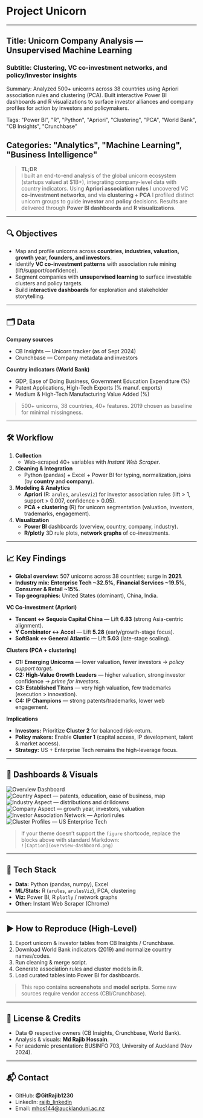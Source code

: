 # Project Unicorn

---
## Title: Unicorn Company Analysis — Unsupervised Machine Learning

### Subtitle: Clustering, VC co-investment networks, and policy/investor insights

Summary: Analyzed 500+ unicorns across 38 countries using Apriori association rules and clustering (PCA). Built interactive Power BI dashboards and R visualizations to surface investor alliances and company profiles for action by investors and policymakers.

Tags: "Power BI", "R", "Python", "Apriori", "Clustering", "PCA", "World Bank", "CB Insights", "Crunchbase"

Categories: "Analytics", "Machine Learning", "Business Intelligence"
---

> **TL;DR**  
> I built an end-to-end analysis of the global unicorn ecosystem (startups valued at \$1B+), integrating company-level data with country indicators. Using **Apriori association rules** I uncovered VC **co-investment networks**, and via **clustering + PCA** I profiled distinct unicorn groups to guide **investor** and **policy** decisions. Results are delivered through **Power BI dashboards** and **R visualizations**.

---

## 🔍 Objectives
- Map and profile unicorns across **countries, industries, valuation, growth year, founders, and investors**.  
- Identify **VC co-investment patterns** with association rule mining (lift/support/confidence).  
- Segment companies with **unsupervised learning** to surface investable clusters and policy targets.  
- Build **interactive dashboards** for exploration and stakeholder storytelling.

---

## 🗂️ Data
**Company sources**
- CB Insights — Unicorn tracker (as of Sept 2024)
- Crunchbase — Company metadata and investors

**Country indicators (World Bank)**
- GDP, Ease of Doing Business, Government Education Expenditure (%)
- Patent Applications, High-Tech Exports (% manuf. exports)
- Medium & High-Tech Manufacturing Value Added (%)

> 500+ unicorns, 38 countries, 40+ features. 2019 chosen as baseline for minimal missingness.

---

## 🛠️ Workflow
1. **Collection**
   - Web-scraped 40+ variables with *Instant Web Scraper*.
2. **Cleaning & Integration**
   - Python (pandas) + Excel + Power BI for typing, normalization, joins (by **country** and **company**).
3. **Modeling & Analytics**
   - **Apriori** (R: `arules`, `arulesViz`) for investor association rules (lift > 1, support > 0.007, confidence > 0.05).
   - **PCA + clustering** (R) for unicorn segmentation (valuation, investors, trademarks, engagement).
4. **Visualization**
   - **Power BI** dashboards (overview, country, company, industry).
   - **R/plotly** 3D rule plots, **network graphs** of co-investments.

---

## 📈 Key Findings
- **Global overview:** 507 unicorns across 38 countries; surge in **2021**.  
- **Industry mix:** **Enterprise Tech ~32.5%**, **Financial Services ~19.5%**, **Consumer & Retail ~15%**.  
- **Top geographies:** United States (dominant), China, India.

**VC Co-investment (Apriori)**
- **Tencent ↔ Sequoia Capital China** — Lift **6.83** (strong Asia-centric alignment).  
- **Y Combinator ↔ Accel** — Lift **5.28** (early/growth-stage focus).  
- **SoftBank ↔ General Atlantic** — Lift **5.03** (late-stage scaling).

**Clusters (PCA + clustering)**
- **C1: Emerging Unicorns** — lower valuation, fewer investors → *policy support target*.  
- **C2: High-Value Growth Leaders** — higher valuation, strong investor confidence → *prime for investors*.  
- **C3: Established Titans** — very high valuation, few trademarks (execution > innovation).  
- **C4: IP Champions** — strong patents/trademarks, lower web engagement.

**Implications**
- **Investors:** Prioritize **Cluster 2** for balanced risk-return.  
- **Policy makers:** Enable **Cluster 1** (capital access, IP development, talent & market access).  
- **Strategy:** US + Enterprise Tech remains the high-leverage focus.

---

## 🧭 Dashboards & Visuals
![Overview Dashboard](overview-dashboard.png)
![Country Aspect — patents, education, ease of business, map](country-aspect.png)
![Industry Aspect — distributions and drilldowns](industry-aspect.png)
![Company Aspect — growth year, investors, valuation](company-aspect.png)
![Investor Association Network — Apriori rules](investor-association.png)
![Cluster Profiles — US Enterprise Tech](usa-enterprise-tech-clusters.png)


> If your theme doesn’t support the `figure` shortcode, replace the blocks above with standard Markdown:  
> `![Caption](overview-dashboard.png)`

---

## 🧪 Tech Stack
- **Data:** Python (pandas, numpy), Excel  
- **ML/Stats:** R (`arules`, `arulesViz`), PCA, clustering  
- **Viz:** Power BI, R `plotly` / network graphs  
- **Other:** Instant Web Scraper (Chrome)

---

## ▶️ How to Reproduce (High-Level)
1. Export unicorn & investor tables from CB Insights / Crunchbase.  
2. Download World Bank indicators (2019) and normalize country names/codes.  
3. Run cleaning & merge script.  
4. Generate association rules and cluster models in R.  
5. Load curated tables into Power BI for dashboards.

> This repo contains **screenshots** and **model scripts**. Some raw sources require vendor access (CBI/Crunchbase).

---

## 📜 License & Credits
- Data © respective owners (CB Insights, Crunchbase, World Bank).  
- Analysis & visuals:  **Md Rajib Hossain**.  
- For academic presentation: BUSINFO 703, University of Auckland (Nov 2024).

---

## 📬 Contact
- GitHub: **@GitRajib1230**  
- LinkedIn: [rajib_linkedin](https://www.linkedin.com/in/md-rajib-hossain-01527a45/)
- Email: mhos144@aucklanduni.ac.nz
